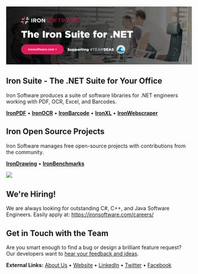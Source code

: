 [![Iron Software GitHub Readme Banner](https://raw.githubusercontent.com/iron-software/.github/main/assets/ironsoftware_banner.png)](https://ironsoftware.com/)

## Iron Suite - The .NET Suite for Your Office

Iron Software produces a suite of software libraries for .NET engineers working with PDF, OCR, Excel, and Barcodes.

[**IronPDF**](https://ironpdf.com/) • [**IronOCR**](https://ironsoftware.com/csharp/ocr/) • [**IronBarcode**](https://ironsoftware.com/csharp/barcode/) • [**IronXL**](https://ironsoftware.com/csharp/excel/) • [**IronWebscraper**](https://ironsoftware.com/csharp/webscraper/)

## Iron Open Source Projects

Iron Software manages free open-source projects with contributions from the community.

[**IronDrawing**](https://github.com/iron-software/IronSoftware.Drawing.Common) • [**IronBenchmarks**](https://github.com/iron-software/IronBenchmarks)

<a href="https://github.com/iron-software/IronSoftware.Drawing.Common"><img src="https://img.shields.io/badge/%E2%80%8EOpen%20Source-%20%E2%9C%93-107C10?logo=opensourceinitiative&style=flat-square"></a>

## We're Hiring!
We are always looking for outstanding C#, C++, and Java Software Engineers. Easily apply at: https://ironsoftware.com/careers/

## Get in Touch with the Team
Are you smart enough to find a bug or design a brilliant feature request? Our developers want to [hear your feedback and ideas](https://ironsoftware.com/contact-us/#helpscout-support).

**External Links:** [About Us](https://ironsoftware.com/about-us/) • [Website](https://ironsoftware.com/) • [LinkedIn](https://www.linkedin.com/company/ironsoftware/) • [Twitter](https://twitter.com/ironsoftwaredev) • [Facebook](https://www.facebook.com/teamironsoftware/)
